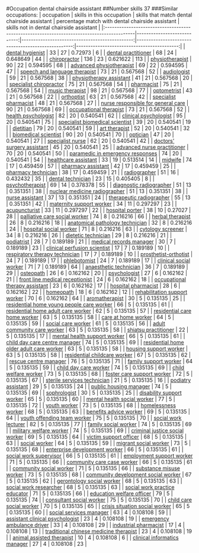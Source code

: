 #Occupation dental chairside assistant
##Number skills 37
###Similar occupations:
| occupation                                                                                |   skills in this occupation |   skills that match dental chairside assistant |   percentage match with dental chairside assistant |   skills not in dental chairside assistant |
|:------------------------------------------------------------------------------------------|----------------------------:|-----------------------------------------------:|---------------------------------------------------:|-------------------------------------------:|
| [dental hygienist](dental_hygienist.md)                                                   |                          33 |                                             27 |                                           0.72973  |                                          6 |
| [dental practitioner](dental_practitioner.md)                                             |                          68 |                                             24 |                                           0.648649 |                                         44 |
| [chiropractor](chiropractor.md)                                                           |                         136 |                                             23 |                                           0.621622 |                                        113 |
| [physiotherapist](physiotherapist.md)                                                     |                          90 |                                             22 |                                           0.594595 |                                         68 |
| [advanced physiotherapist](advanced_physiotherapist.md)                                   |                          69 |                                             22 |                                           0.594595 |                                         47 |
| [speech and language therapist](speech_and_language_therapist.md)                         |                          73 |                                             21 |                                           0.567568 |                                         52 |
| [audiologist](audiologist.md)                                                             |                          59 |                                             21 |                                           0.567568 |                                         38 |
| [physiotherapy assistant](physiotherapy_assistant.md)                                     |                          41 |                                             21 |                                           0.567568 |                                         20 |
| [specialist chiropractor](specialist_chiropractor.md)                                     |                          75 |                                             21 |                                           0.567568 |                                         54 |
| [pharmacist](pharmacist.md)                                                               |                          75 |                                             21 |                                           0.567568 |                                         54 |
| [music therapist](music_therapist.md)                                                     |                          98 |                                             21 |                                           0.567568 |                                         77 |
| [optometrist](optometrist.md)                                                             |                          43 |                                             21 |                                           0.567568 |                                         22 |
| [orthoptist](orthoptist.md)                                                               |                          63 |                                             21 |                                           0.567568 |                                         42 |
| [specialist pharmacist](specialist_pharmacist.md)                                         |                          48 |                                             21 |                                           0.567568 |                                         27 |
| [nurse responsible for general care](nurse_responsible_for_general_care.md)               |                          90 |                                             21 |                                           0.567568 |                                         69 |
| [occupational therapist](occupational_therapist.md)                                       |                          73 |                                             21 |                                           0.567568 |                                         52 |
| [health psychologist](health_psychologist.md)                                             |                          82 |                                             20 |                                           0.540541 |                                         62 |
| [clinical psychologist](clinical_psychologist.md)                                         |                          95 |                                             20 |                                           0.540541 |                                         75 |
| [specialist biomedical scientist](specialist_biomedical_scientist.md)                     |                          39 |                                             20 |                                           0.540541 |                                         19 |
| [dietitian](dietitian.md)                                                                 |                          79 |                                             20 |                                           0.540541 |                                         59 |
| [art therapist](art_therapist.md)                                                         |                          52 |                                             20 |                                           0.540541 |                                         32 |
| [biomedical scientist](biomedical_scientist.md)                                           |                          90 |                                             20 |                                           0.540541 |                                         70 |
| [optician](optician.md)                                                                   |                          47 |                                             20 |                                           0.540541 |                                         27 |
| [specialist nurse](specialist_nurse.md)                                                   |                          62 |                                             20 |                                           0.540541 |                                         42 |
| [doctors' surgery assistant](doctors'_surgery_assistant.md)                               |                          45 |                                             20 |                                           0.540541 |                                         25 |
| [advanced nurse practitioner](advanced_nurse_practitioner.md)                             |                          70 |                                             20 |                                           0.540541 |                                         50 |
| [paramedic in emergency responses](paramedic_in_emergency_responses.md)                   |                          74 |                                             20 |                                           0.540541 |                                         54 |
| [healthcare assistant](healthcare_assistant.md)                                           |                          33 |                                             19 |                                           0.513514 |                                         14 |
| [midwife](midwife.md)                                                                     |                          74 |                                             17 |                                           0.459459 |                                         57 |
| [pharmacy assistant](pharmacy_assistant.md)                                               |                          42 |                                             17 |                                           0.459459 |                                         25 |
| [pharmacy technician](pharmacy_technician.md)                                             |                          38 |                                             17 |                                           0.459459 |                                         21 |
| [radiographer](radiographer.md)                                                           |                          51 |                                             16 |                                           0.432432 |                                         35 |
| [dental technician](dental_technician.md)                                                 |                          23 |                                             15 |                                           0.405405 |                                          8 |
| [psychotherapist](psychotherapist.md)                                                     |                          69 |                                             14 |                                           0.378378 |                                         55 |
| [diagnostic radiographer](diagnostic_radiographer.md)                                     |                          51 |                                             13 |                                           0.351351 |                                         38 |
| [nuclear medicine radiographer](nuclear_medicine_radiographer.md)                         |                          51 |                                             13 |                                           0.351351 |                                         38 |
| [nurse assistant](nurse_assistant.md)                                                     |                          37 |                                             13 |                                           0.351351 |                                         24 |
| [therapeutic radiographer](therapeutic_radiographer.md)                                   |                          55 |                                             13 |                                           0.351351 |                                         42 |
| [maternity support worker](maternity_support_worker.md)                                   |                          34 |                                             11 |                                           0.297297 |                                         23 |
| [acupuncturist](acupuncturist.md)                                                         |                          33 |                                             11 |                                           0.297297 |                                         22 |
| [hospital porter](hospital_porter.md)                                                     |                          38 |                                             10 |                                           0.27027  |                                         28 |
| [palliative care social worker](palliative_care_social_worker.md)                         |                          74 |                                              8 |                                           0.216216 |                                         66 |
| [herbal therapist](herbal_therapist.md)                                                   |                          26 |                                              8 |                                           0.216216 |                                         18 |
| [anatomical pathology technician](anatomical_pathology_technician.md)                     |                          32 |                                              8 |                                           0.216216 |                                         24 |
| [hospital social worker](hospital_social_worker.md)                                       |                          71 |                                              8 |                                           0.216216 |                                         63 |
| [cytology screener](cytology_screener.md)                                                 |                          34 |                                              8 |                                           0.216216 |                                         26 |
| [dietetic technician](dietetic_technician.md)                                             |                          29 |                                              8 |                                           0.216216 |                                         21 |
| [podiatrist](podiatrist.md)                                                               |                          28 |                                              7 |                                           0.189189 |                                         21 |
| [medical records manager](medical_records_manager.md)                                     |                          30 |                                              7 |                                           0.189189 |                                         23 |
| [clinical perfusion scientist](clinical_perfusion_scientist.md)                           |                          17 |                                              7 |                                           0.189189 |                                         10 |
| [respiratory therapy technician](respiratory_therapy_technician.md)                       |                          17 |                                              7 |                                           0.189189 |                                         10 |
| [prosthetist-orthotist](prosthetist-orthotist.md)                                         |                          24 |                                              7 |                                           0.189189 |                                         17 |
| [phlebotomist](phlebotomist.md)                                                           |                          24 |                                              7 |                                           0.189189 |                                         17 |
| [clinical social worker](clinical_social_worker.md)                                       |                          71 |                                              7 |                                           0.189189 |                                         64 |
| [anaesthetic technician](anaesthetic_technician.md)                                       |                          36 |                                              7 |                                           0.189189 |                                         29 |
| [osteopath](osteopath.md)                                                                 |                          26 |                                              6 |                                           0.162162 |                                         20 |
| [psychologist](psychologist.md)                                                           |                          27 |                                              6 |                                           0.162162 |                                         21 |
| [front line medical receptionist](front_line_medical_receptionist.md)                     |                          24 |                                              6 |                                           0.162162 |                                         18 |
| [occupational therapy assistant](occupational_therapy_assistant.md)                       |                          23 |                                              6 |                                           0.162162 |                                         17 |
| [hospital pharmacist](hospital_pharmacist.md)                                             |                          28 |                                              6 |                                           0.162162 |                                         22 |
| [homeopath](homeopath.md)                                                                 |                          18 |                                              6 |                                           0.162162 |                                         12 |
| [rehabilitation support worker](rehabilitation_support_worker.md)                         |                          70 |                                              6 |                                           0.162162 |                                         64 |
| [aromatherapist](aromatherapist.md)                                                       |                          30 |                                              5 |                                           0.135135 |                                         25 |
| [residential home young people care worker](residential_home_young_people_care_worker.md) |                          66 |                                              5 |                                           0.135135 |                                         61 |
| [residential home adult care worker](residential_home_adult_care_worker.md)               |                          62 |                                              5 |                                           0.135135 |                                         57 |
| [residential care home worker](residential_care_home_worker.md)                           |                          63 |                                              5 |                                           0.135135 |                                         58 |
| [care at home worker](care_at_home_worker.md)                                             |                          64 |                                              5 |                                           0.135135 |                                         59 |
| [social care worker](social_care_worker.md)                                               |                          61 |                                              5 |                                           0.135135 |                                         56 |
| [adult community care worker](adult_community_care_worker.md)                             |                          63 |                                              5 |                                           0.135135 |                                         58 |
| [shiatsu practitioner](shiatsu_practitioner.md)                                           |                          22 |                                              5 |                                           0.135135 |                                         17 |
| [mental health support worker](mental_health_support_worker.md)                           |                          66 |                                              5 |                                           0.135135 |                                         61 |
| [child day care centre manager](child_day_care_centre_manager.md)                         |                          74 |                                              5 |                                           0.135135 |                                         69 |
| [residential home older adult care worker](residential_home_older_adult_care_worker.md)   |                          63 |                                              5 |                                           0.135135 |                                         58 |
| [housing support worker](housing_support_worker.md)                                       |                          63 |                                              5 |                                           0.135135 |                                         58 |
| [residential childcare worker](residential_childcare_worker.md)                           |                          67 |                                              5 |                                           0.135135 |                                         62 |
| [rescue centre manager](rescue_centre_manager.md)                                         |                          76 |                                              5 |                                           0.135135 |                                         71 |
| [family support worker](family_support_worker.md)                                         |                          64 |                                              5 |                                           0.135135 |                                         59 |
| [child day care worker](child_day_care_worker.md)                                         |                          74 |                                              5 |                                           0.135135 |                                         69 |
| [child welfare worker](child_welfare_worker.md)                                           |                          73 |                                              5 |                                           0.135135 |                                         68 |
| [foster care support worker](foster_care_support_worker.md)                               |                          72 |                                              5 |                                           0.135135 |                                         67 |
| [sterile services technician](sterile_services_technician.md)                             |                          21 |                                              5 |                                           0.135135 |                                         16 |
| [podiatry assistant](podiatry_assistant.md)                                               |                          29 |                                              5 |                                           0.135135 |                                         24 |
| [public housing manager](public_housing_manager.md)                                       |                          74 |                                              5 |                                           0.135135 |                                         69 |
| [sophrologist](sophrologist.md)                                                           |                          30 |                                              5 |                                           0.135135 |                                         25 |
| [disability support worker](disability_support_worker.md)                                 |                          65 |                                              5 |                                           0.135135 |                                         60 |
| [mental health social worker](mental_health_social_worker.md)                             |                          77 |                                              5 |                                           0.135135 |                                         72 |
| [youth worker](youth_worker.md)                                                           |                          73 |                                              5 |                                           0.135135 |                                         68 |
| [homelessness worker](homelessness_worker.md)                                             |                          68 |                                              5 |                                           0.135135 |                                         63 |
| [benefits advice worker](benefits_advice_worker.md)                                       |                          69 |                                              5 |                                           0.135135 |                                         64 |
| [youth offending team worker](youth_offending_team_worker.md)                             |                          75 |                                              5 |                                           0.135135 |                                         70 |
| [social work lecturer](social_work_lecturer.md)                                           |                          82 |                                              5 |                                           0.135135 |                                         77 |
| [family social worker](family_social_worker.md)                                           |                          74 |                                              5 |                                           0.135135 |                                         69 |
| [military welfare worker](military_welfare_worker.md)                                     |                          74 |                                              5 |                                           0.135135 |                                         69 |
| [criminal justice social worker](criminal_justice_social_worker.md)                       |                          69 |                                              5 |                                           0.135135 |                                         64 |
| [victim support officer](victim_support_officer.md)                                       |                          68 |                                              5 |                                           0.135135 |                                         63 |
| [social worker](social_worker.md)                                                         |                          64 |                                              5 |                                           0.135135 |                                         59 |
| [migrant social worker](migrant_social_worker.md)                                         |                          73 |                                              5 |                                           0.135135 |                                         68 |
| [enterprise development worker](enterprise_development_worker.md)                         |                          66 |                                              5 |                                           0.135135 |                                         61 |
| [social work supervisor](social_work_supervisor.md)                                       |                          66 |                                              5 |                                           0.135135 |                                         61 |
| [employment support worker](employment_support_worker.md)                                 |                          71 |                                              5 |                                           0.135135 |                                         66 |
| [community care case worker](community_care_case_worker.md)                               |                          66 |                                              5 |                                           0.135135 |                                         61 |
| [community social worker](community_social_worker.md)                                     |                          71 |                                              5 |                                           0.135135 |                                         66 |
| [substance misuse worker](substance_misuse_worker.md)                                     |                          73 |                                              5 |                                           0.135135 |                                         68 |
| [community development social worker](community_development_social_worker.md)             |                          67 |                                              5 |                                           0.135135 |                                         62 |
| [gerontology social worker](gerontology_social_worker.md)                                 |                          68 |                                              5 |                                           0.135135 |                                         63 |
| [social work researcher](social_work_researcher.md)                                       |                          68 |                                              5 |                                           0.135135 |                                         63 |
| [social work practice educator](social_work_practice_educator.md)                         |                          71 |                                              5 |                                           0.135135 |                                         66 |
| [education welfare officer](education_welfare_officer.md)                                 |                          79 |                                              5 |                                           0.135135 |                                         74 |
| [consultant social worker](consultant_social_worker.md)                                   |                          75 |                                              5 |                                           0.135135 |                                         70 |
| [child care social worker](child_care_social_worker.md)                                   |                          70 |                                              5 |                                           0.135135 |                                         65 |
| [crisis situation social worker](crisis_situation_social_worker.md)                       |                          65 |                                              5 |                                           0.135135 |                                         60 |
| [social services manager](social_services_manager.md)                                     |                          63 |                                              4 |                                           0.108108 |                                         59 |
| [assistant clinical psychologist](assistant_clinical_psychologist.md)                     |                          23 |                                              4 |                                           0.108108 |                                         19 |
| [emergency ambulance driver](emergency_ambulance_driver.md)                               |                          33 |                                              4 |                                           0.108108 |                                         29 |
| [industrial pharmacist](industrial_pharmacist.md)                                         |                          17 |                                              4 |                                           0.108108 |                                         13 |
| [traditional chinese medicine therapist](traditional_chinese_medicine_therapist.md)       |                          23 |                                              4 |                                           0.108108 |                                         19 |
| [animal assisted therapist](animal_assisted_therapist.md)                                 |                          10 |                                              4 |                                           0.108108 |                                          6 |
| [clinical informatics manager](clinical_informatics_manager.md)                           |                          27 |                                              4 |                                           0.108108 |                                         23 |
